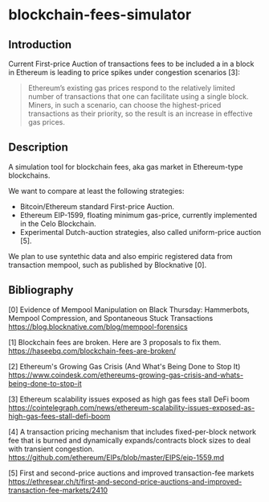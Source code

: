 # blockchain-fees-simulator

## Introduction

Current First-price Auction of transactions fees to be included a in a block in Ethereum is leading to price spikes under congestion scenarios [3]:

> Ethereum’s existing gas prices respond to the relatively limited number of transactions that one can facilitate using a single block. Miners, in such a scenario, can choose the highest-priced transactions as their priority, so the result is an increase in effective gas prices.

## Description

A simulation tool for blockchain fees, aka gas market in Ethereum-type blockchains.

We want to compare at least the following strategies:

 - Bitcoin/Ethereum standard First-price Auction.
 - Ethereum EIP-1599, floating minimum gas-price, currently implemented in the Celo Blockchain.
 - Experimental Dutch-auction strategies, also called uniform-price auction [5].
 
We plan to use syntethic data and also empiric registered data from transaction mempool, such as published by Blocknative [0].

## Bibliography

[0] Evidence of Mempool Manipulation on Black Thursday: Hammerbots, Mempool Compression, and Spontaneous Stuck Transactions https://blog.blocknative.com/blog/mempool-forensics

[1] Blockchain fees are broken. Here are 3 proposals to fix them. https://haseebq.com/blockchain-fees-are-broken/

[2] Ethereum's Growing Gas Crisis (And What's Being Done to Stop It) https://www.coindesk.com/ethereums-growing-gas-crisis-and-whats-being-done-to-stop-it

[3] Ethereum scalability issues exposed as high gas fees stall DeFi boom https://cointelegraph.com/news/ethereum-scalability-issues-exposed-as-high-gas-fees-stall-defi-boom

[4] A transaction pricing mechanism that includes fixed-per-block network fee that is burned and dynamically expands/contracts block sizes to deal with transient congestion. https://github.com/ethereum/EIPs/blob/master/EIPS/eip-1559.md

[5] First and second-price auctions and improved transaction-fee markets https://ethresear.ch/t/first-and-second-price-auctions-and-improved-transaction-fee-markets/2410
